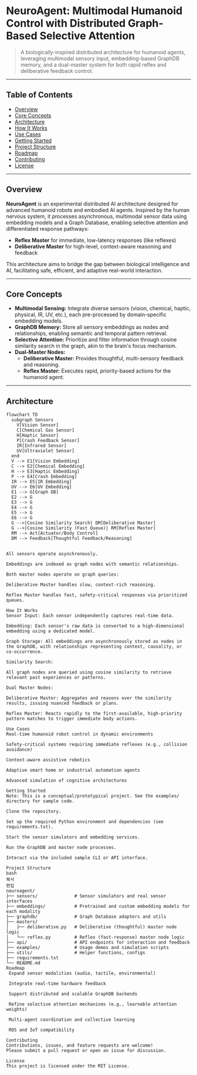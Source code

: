 # NeuroAgent: Multimodal Humanoid Control with Distributed Graph-Based Selective Attention

> A biologically-inspired distributed architecture for humanoid agents, leveraging multimodal sensory input, embedding-based GraphDB memory, and a dual-master system for both rapid reflex and deliberative feedback control.

---

## Table of Contents

- [Overview](#overview)
- [Core Concepts](#core-concepts)
- [Architecture](#architecture)
- [How It Works](#how-it-works)
- [Use Cases](#use-cases)
- [Getting Started](#getting-started)
- [Project Structure](#project-structure)
- [Roadmap](#roadmap)
- [Contributing](#contributing)
- [License](#license)

---

## Overview

**NeuroAgent** is an experimental distributed AI architecture designed for advanced humanoid robots and embodied AI agents. Inspired by the human nervous system, it processes asynchronous, multimodal sensor data using embedding models and a Graph Database, enabling selective attention and differentiated response pathways:

- **Reflex Master** for immediate, low-latency responses (like reflexes)
- **Deliberative Master** for high-level, context-aware reasoning and feedback

This architecture aims to bridge the gap between biological intelligence and AI, facilitating safe, efficient, and adaptive real-world interaction.

---

## Core Concepts

- **Multimodal Sensing:** Integrate diverse sensors (vision, chemical, haptic, physical, IR, UV, etc.), each pre-processed by domain-specific embedding models.
- **GraphDB Memory:** Store all sensory embeddings as nodes and relationships, enabling semantic and temporal pattern retrieval.
- **Selective Attention:** Prioritize and filter information through cosine similarity search in the graph, akin to the brain's focus mechanism.
- **Dual-Master Nodes:**
  - **Deliberative Master:** Provides thoughtful, multi-sensory feedback and reasoning.
  - **Reflex Master:** Executes rapid, priority-based actions for the humanoid agent.

---

## Architecture

```mermaid
flowchart TD
  subgraph Sensors
    V[Vision Sensor]
    C[Chemical Gas Sensor]
    H[Haptic Sensor]
    P[Crash Feedback Sensor]
    IR[Infrared Sensor]
    UV[Ultraviolet Sensor]
  end
  V --> E1[Vision Embedding]
  C --> E2[Chemical Embedding]
  H --> E3[Haptic Embedding]
  P --> E4[Crash Embedding]
  IR --> E5[IR Embedding]
  UV --> E6[UV Embedding]
  E1 --> G[Graph DB]
  E2 --> G
  E3 --> G
  E4 --> G
  E5 --> G
  E6 --> G
  G -->|Cosine Similarity Search| DM[Deliberative Master]
  G -->|Cosine Similarity (Fast Queue)| RM[Reflex Master]
  RM --> Act[Actuator/Body Control]
  DM --> Feedback[Thoughtful Feedback/Reasoning]


All sensors operate asynchronously.

Embeddings are indexed as graph nodes with semantic relationships.

Both master nodes operate on graph queries:

Deliberative Master handles slow, context-rich reasoning.

Reflex Master handles fast, safety-critical responses via prioritized queues.

How It Works
Sensor Input: Each sensor independently captures real-time data.

Embedding: Each sensor's raw data is converted to a high-dimensional embedding using a dedicated model.

Graph Storage: All embeddings are asynchronously stored as nodes in the GraphDB, with relationships representing context, causality, or co-occurrence.

Similarity Search:

All graph nodes are queried using cosine similarity to retrieve relevant past experiences or patterns.

Dual Master Nodes:

Deliberative Master: Aggregates and reasons over the similarity results, issuing nuanced feedback or plans.

Reflex Master: Reacts rapidly to the first-available, high-priority pattern matches to trigger immediate body actions.

Use Cases
Real-time humanoid robot control in dynamic environments

Safety-critical systems requiring immediate reflexes (e.g., collision avoidance)

Context-aware assistive robotics

Adaptive smart home or industrial automation agents

Advanced simulation of cognitive architectures

Getting Started
Note: This is a conceptual/prototypical project. See the examples/ directory for sample code.

Clone the repository.

Set up the required Python environment and dependencies (see requirements.txt).

Start the sensor simulators and embedding services.

Run the GraphDB and master node processes.

Interact via the included sample CLI or API interface.

Project Structure
bash
복사
편집
neuroagent/
├── sensors/              # Sensor simulators and real sensor interfaces
├── embeddings/           # Pretrained and custom embedding models for each modality
├── graphdb/              # Graph Database adapters and utils
├── masters/
│   ├── deliberative.py   # Deliberative (thoughtful) master node logic
│   └── reflex.py         # Reflex (fast-response) master node logic
├── api/                  # API endpoints for interaction and feedback
├── examples/             # Usage demos and simulation scripts
├── utils/                # Helper functions, configs
├── requirements.txt
└── README.md
Roadmap
 Expand sensor modalities (audio, tactile, environmental)

 Integrate real-time hardware feedback

 Support distributed and scalable GraphDB backends

 Refine selective attention mechanisms (e.g., learnable attention weights)

 Multi-agent coordination and collective learning

 ROS and IoT compatibility

Contributing
Contributions, issues, and feature requests are welcome!
Please submit a pull request or open an issue for discussion.

License
This project is licensed under the MIT License.
